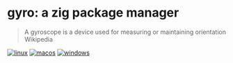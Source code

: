 # gyro: a zig package manager

> A gyroscope is a device used for measuring or maintaining orientation
Wikipedia

[![linux](https://github.com/mattnite/gyro/workflows/Linux/badge.svg)](https://github.com/mattnite/gyro/actions) [![macos](https://github.com/mattnite/gyro/workflows/macOS/badge.svg)](https://github.com/mattnite/gyro/actions) [![windows](https://github.com/mattnite/gyro/workflows/windows/badge.svg)](https://github.com/mattnite/gyro/actions)


